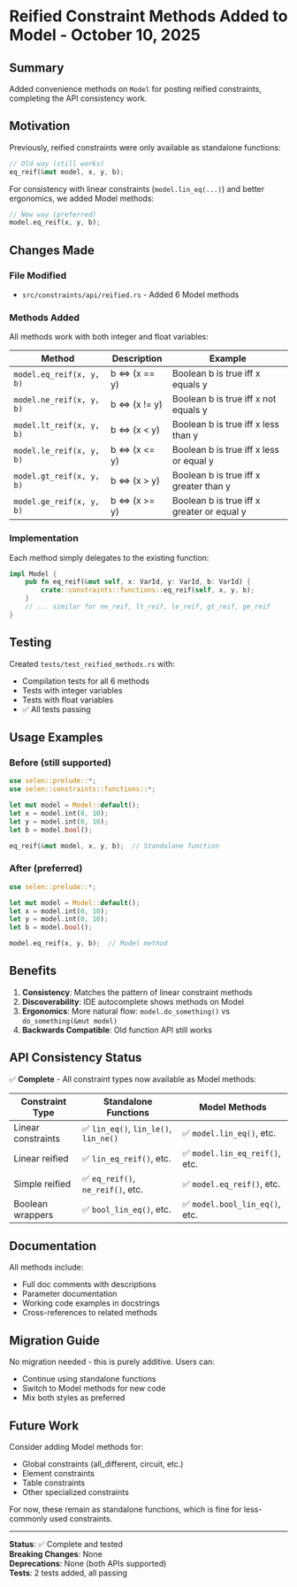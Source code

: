 # Reified Constraint Methods Added to Model - October 10, 2025

## Summary

Added convenience methods on `Model` for posting reified constraints, completing the API consistency work.

## Motivation

Previously, reified constraints were only available as standalone functions:
```rust
// Old way (still works)
eq_reif(&mut model, x, y, b);
```

For consistency with linear constraints (`model.lin_eq(...)`) and better ergonomics, we added Model methods:
```rust
// New way (preferred)
model.eq_reif(x, y, b);
```

## Changes Made

### File Modified
- `src/constraints/api/reified.rs` - Added 6 Model methods

### Methods Added

All methods work with both integer and float variables:

| Method | Description | Example |
|--------|-------------|---------|
| `model.eq_reif(x, y, b)` | b ⇔ (x == y) | Boolean b is true iff x equals y |
| `model.ne_reif(x, y, b)` | b ⇔ (x != y) | Boolean b is true iff x not equals y |
| `model.lt_reif(x, y, b)` | b ⇔ (x < y) | Boolean b is true iff x less than y |
| `model.le_reif(x, y, b)` | b ⇔ (x <= y) | Boolean b is true iff x less or equal y |
| `model.gt_reif(x, y, b)` | b ⇔ (x > y) | Boolean b is true iff x greater than y |
| `model.ge_reif(x, y, b)` | b ⇔ (x >= y) | Boolean b is true iff x greater or equal y |

### Implementation

Each method simply delegates to the existing function:
```rust
impl Model {
    pub fn eq_reif(&mut self, x: VarId, y: VarId, b: VarId) {
        crate::constraints::functions::eq_reif(self, x, y, b);
    }
    // ... similar for ne_reif, lt_reif, le_reif, gt_reif, ge_reif
}
```

## Testing

Created `tests/test_reified_methods.rs` with:
- Compilation tests for all 6 methods
- Tests with integer variables
- Tests with float variables
- ✅ All tests passing

## Usage Examples

### Before (still supported)
```rust
use selen::prelude::*;
use selen::constraints::functions::*;

let mut model = Model::default();
let x = model.int(0, 10);
let y = model.int(0, 10);
let b = model.bool();

eq_reif(&mut model, x, y, b);  // Standalone function
```

### After (preferred)
```rust
use selen::prelude::*;

let mut model = Model::default();
let x = model.int(0, 10);
let y = model.int(0, 10);
let b = model.bool();

model.eq_reif(x, y, b);  // Model method
```

## Benefits

1. **Consistency**: Matches the pattern of linear constraint methods
2. **Discoverability**: IDE autocomplete shows methods on Model
3. **Ergonomics**: More natural flow: `model.do_something()` vs `do_something(&mut model)`
4. **Backwards Compatible**: Old function API still works

## API Consistency Status

✅ **Complete** - All constraint types now available as Model methods:

| Constraint Type | Standalone Functions | Model Methods |
|----------------|---------------------|---------------|
| Linear constraints | ✅ `lin_eq()`, `lin_le()`, `lin_ne()` | ✅ `model.lin_eq()`, etc. |
| Linear reified | ✅ `lin_eq_reif()`, etc. | ✅ `model.lin_eq_reif()`, etc. |
| Simple reified | ✅ `eq_reif()`, `ne_reif()`, etc. | ✅ `model.eq_reif()`, etc. |
| Boolean wrappers | ✅ `bool_lin_eq()`, etc. | ✅ `model.bool_lin_eq()`, etc. |

## Documentation

All methods include:
- Full doc comments with descriptions
- Parameter documentation
- Working code examples in docstrings
- Cross-references to related methods

## Migration Guide

No migration needed - this is purely additive. Users can:
- Continue using standalone functions
- Switch to Model methods for new code
- Mix both styles as preferred

## Future Work

Consider adding Model methods for:
- Global constraints (all_different, circuit, etc.)
- Element constraints
- Table constraints
- Other specialized constraints

For now, these remain as standalone functions, which is fine for less-commonly used constraints.

---

**Status**: ✅ Complete and tested  
**Breaking Changes**: None  
**Deprecations**: None (both APIs supported)  
**Tests**: 2 tests added, all passing
